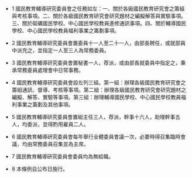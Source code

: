 * 1 國民教育輔導研究委員會之任務如左：一、關於各級國民教育研究會之籌組與考核事項。二、關於各級國民教育研究會研究題材之編擬解答與實驗事項。三、關於砥礪國民學校、中心國民學校教員進修通訊事項。四、關於輔導國民學校、中心國民學校教員福利事業之籌劃事項。

* 2 國民教育輔導研究委員會置委員十一人至二十一人，由部長聘任，或就部員中派充之，並指定一人至三人為常務委員。

* 3 國民教育輔導研究委員會置秘書一人，荐派，或由部長就委員中指定之，秉承常務委員處理會中日常事務。

* 4 國民教育輔導研究委員會設左列三組。第一組：辦理各級國民教育研究會之籌組通訊、督導、考核等事項。第二組：辦理各級國民教育研究會研究題材之編擬、解答、實驗等事項。第三組：辦理輔導國民學校、中心國民學校教員福利事業之籌劃及其他事項。

* 5 國民教育輔導研究委員會置組主任三人，荐派，幹事十六人，助理幹事五人，均委派，並得酌用雇員二人。

* 6 國民教育輔導研究委員會每年舉行全體委員會議一次，必要時得召集臨時會議，均由常務委員召集並為主席。

* 7 國民教育輔導研究委員會委員均為無給職。

* 8 本條例自公布日施行。

